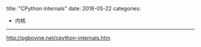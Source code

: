 title: "CPython internals"
date: 2018-05-22
categories:
- 内核
---

<http://pgbovine.net/cpython-internals.htm>
